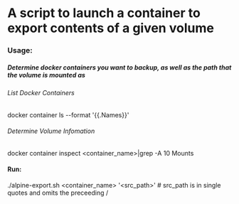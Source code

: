 # A script to launch a container to export contents of a given volume

### Usage:
##### Determine docker containers you want to backup, as well as the path that the volume is mounted as
###### List Docker Containers
docker container ls --format '{{.Names}}'

###### Determine Volume Infomation
docker container inspect <container_name>|grep -A 10 Mounts

#### Run:
./alpine-export.sh <container_name> '<src_path>' # src_path is in single quotes and omits the preceeding /
